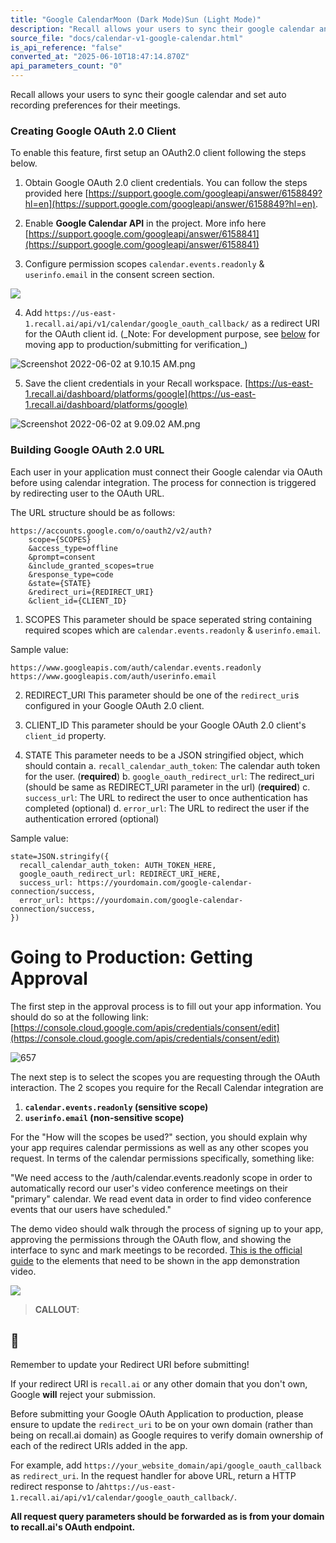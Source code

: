 ```yaml
---
title: "Google CalendarMoon (Dark Mode)Sun (Light Mode)"
description: "Recall allows your users to sync their google calendar and set auto recording preferences for their meetings. Creating Google OAuth 2.0 Client To enable this feature, first setup an OAuth2.0 client following the steps below. Obtain Google OAuth 2.0 client credentials. You can follow the steps provid..."
source_file: "docs/calendar-v1-google-calendar.html"
is_api_reference: "false"
converted_at: "2025-06-10T18:47:14.870Z"
api_parameters_count: "0"
---
```

Recall allows your users to sync their google calendar and set auto recording preferences for their meetings.

### Creating Google OAuth 2.0 Client

[](#creating-google-oauth-20-client)

To enable this feature, first setup an OAuth2.0 client following the steps below.

1.  Obtain Google OAuth 2.0 client credentials. You can follow the steps provided here [https://support.google.com/googleapi/answer/6158849?hl=en](https://support.google.com/googleapi/answer/6158849?hl=en).

2.  Enable **Google Calendar API** in the project. More info here [https://support.google.com/googleapi/answer/6158841](https://support.google.com/googleapi/answer/6158841)

3.  Configure permission scopes `calendar.events.readonly` & `userinfo.email` in the consent screen section.


![](https://files.readme.io/0d351f1-Screenshot_2023-05-24_at_10.11.44_AM.png)

4.  Add `https://us-east-1.recall.ai/api/v1/calendar/google_oauth_callback/` as a redirect URI for the OAuth client id. (\_Note: For development purpose, see [below](#submitting-google-oauth-client-to-production) for moving app to production/submitting for verification\_)

![](https://files.readme.io/ee046a5-Screenshot_2022-06-02_at_9.10.15_AM.png "Screenshot 2022-06-02 at 9.10.15 AM.png")

5.  Save the client credentials in your Recall workspace. [https://us-east-1.recall.ai/dashboard/platforms/google](https://us-east-1.recall.ai/dashboard/platforms/google)

![](https://files.readme.io/2935fc7-Screenshot_2022-06-02_at_9.09.02_AM.png "Screenshot 2022-06-02 at 9.09.02 AM.png")

### Building Google OAuth 2.0 URL

[](#building-google-oauth-20-url)

Each user in your application must connect their Google calendar via OAuth before using calendar integration. The process for connection is triggered by redirecting user to the OAuth URL.

The URL structure should be as follows:

```
https://accounts.google.com/o/oauth2/v2/auth?
    scope={SCOPES}
    &access_type=offline
    &prompt=consent
    &include_granted_scopes=true
    &response_type=code
    &state={STATE}
    &redirect_uri={REDIRECT_URI}
    &client_id={CLIENT_ID}

```

1.  SCOPES
    This parameter should be space seperated string containing required scopes which are `calendar.events.readonly` & `userinfo.email`.

Sample value:

```
https://www.googleapis.com/auth/calendar.events.readonly https://www.googleapis.com/auth/userinfo.email

```

2.  REDIRECT\_URI
    This parameter should be one of the `redirect_uri`s configured in your Google OAuth 2.0 client.

3.  CLIENT\_ID
    This parameter should be your Google OAuth 2.0 client's `client_id` property.

4.  STATE
    This parameter needs to be a JSON stringified object, which should contain
    a. `recall_calendar_auth_token`: The calendar auth token for the user. (**required**)
    b. `google_oauth_redirect_url`: The redirect\_uri (should be same as REDIRECT\_URI parameter in the url) (**required**)
    c. `success_url`: The URL to redirect the user to once authentication has completed (optional)
    d. `error_url`: The URL to redirect the user if the authentication errored (optional)


Sample value:

```
state=JSON.stringify({
  recall_calendar_auth_token: AUTH_TOKEN_HERE,
  google_oauth_redirect_url: REDIRECT_URI_HERE,
  success_url: https://yourdomain.com/google-calendar-connection/success,
  error_url: https://yourdomain.com/google-calendar-connection/success,
})

```

# Going to Production: Getting Approval

[](#going-to-production-getting-approval)

The first step in the approval process is to fill out your app information. You should do so at the following link: [https://console.cloud.google.com/apis/credentials/consent/edit](https://console.cloud.google.com/apis/credentials/consent/edit)

![657](https://files.readme.io/1ff5761-2022-11-01_20-44.png "2022-11-01_20-44.png")

The next step is to select the scopes you are requesting through the OAuth interaction. The 2 scopes you require for the Recall Calendar integration are

1.  **`calendar.events.readonly` (sensitive scope)**
2.  **`userinfo.email` (non-sensitive scope)**

For the "How will the scopes be used?" section, you should explain why your app requires calendar permissions as well as any other scopes you request. In terms of the calendar permissions specifically, something like:

"We need access to the /auth/calendar.events.readonly scope in order to automatically record our user's video conference meetings on their "primary" calendar. We read event data in order to find video conference events that our users have scheduled."

The demo video should walk through the process of signing up to your app, approving the permissions through the OAuth flow, and showing the interface to sync and mark meetings to be recorded. [This is the official guide](https://support.google.com/cloud/answer/9110914?authuser=2#verification-requirements&zippy=%2Cwhat-are-the-requirements-for-verification) to the elements that need to be shown in the app demonstration video.

![](https://files.readme.io/8a0e521-Screenshot_2023-07-11_at_11.40.04_AM.png)
> **CALLOUT**:

## 🚧

Remember to update your Redirect URI before submitting!

If your redirect URI is `recall.ai` or any other domain that you don't own, Google **will** reject your submission.

Before submitting your Google OAuth Application to production, please ensure to update the `redirect_uri` to be on your own domain (rather than being on recall.ai domain) as Google requires to verify domain ownership of each of the redirect URIs added in the app.

For example, add `https://your_website_domain/api/google_oauth_callback` as `redirect_uri`. In the request handler for above URL, return a HTTP redirect response to /a`https://us-east-1.recall.ai/api/v1/calendar/google_oauth_callback/`.

**All request query parameters should be forwarded as is from your domain to recall.ai's OAuth endpoint.**
